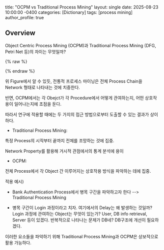 title: "OCPM vs Traditional Process Mining"
layout: single
date: 2025-08-23 10:00:00 -0400
categories: [Dictionary]
tags: [process mining]
author_profile: true

## Overview

Object Centric Process Mining (OCPM)과 Traditional Process Mining (DFG, Petri Net 등)의 차이는 무엇일까?

{% raw %}
<div id="process-mining-root"></div>

<!-- Tailwind (CDN, 간편용) -->
<script src="https://cdn.tailwindcss.com"></script>

<!-- React 18 (UMD) + Babel Standalone (브라우저에서 JSX 변환) -->
<script src="https://unpkg.com/react@18/umd/react.production.min.js" crossorigin></script>
<script src="https://unpkg.com/react-dom@18/umd/react-dom.production.min.js" crossorigin></script>
<script src="https://unpkg.com/@babel/standalone/babel.min.js"></script>

<script type="text/babel">
  const { useState } = React;

  // ✅ lucide-react 대신 이모지/간단 아이콘으로 치환 (번들러 없이 동작)
  const Emoji = ({ children, className }) => (
    <span className={className} aria-hidden="true">{children}</span>
  );

  function ProcessMiningComparison() {
    const [activeView, setActiveView] = useState('traditional');
    const [animationStep, setAnimationStep] = useState(0);

    // 전통적 프로세스 마이닝 데이터
    const traditionalProcess = [
      { id: 1, activity: '주문 접수', time: '09:00' },
      { id: 2, activity: '결제 처리', time: '09:15' },
      { id: 3, activity: '재고 확인', time: '09:30' },
      { id: 4, activity: '포장 준비', time: '10:00' },
      { id: 5, activity: '배송 시작', time: '11:00' }
    ];

    // OCPM 데이터 - 여러 객체 타입
    const ocpmObjects = {
      order: { id: 'O001', color: 'bg-blue-500', name: '주문' },
      customer: { id: 'C123', color: 'bg-green-500', name: '고객' },
      product: { id: 'P456', color: 'bg-purple-500', name: '제품' },
      payment: { id: 'PAY789', color: 'bg-yellow-500', name: '결제' },
      delivery: { id: 'D012', color: 'bg-red-500', name: '배송' }
    };

    const ocpmEvents = [
      { time: '09:00', activity: '주문 생성', objects: ['order', 'customer'] },
      { time: '09:05', activity: '제품 선택', objects: ['product', 'customer'] },
      { time: '09:10', activity: '주문에 제품 추가', objects: ['order', 'product'] },
      { time: '09:15', activity: '결제 처리', objects: ['order', 'payment', 'customer'] },
      { time: '09:30', activity: '재고 확인', objects: ['product'] },
      { time: '10:00', activity: '포장 준비', objects: ['order', 'product'] },
      { time: '11:00', activity: '배송 할당', objects: ['order', 'delivery'] },
      { time: '11:30', activity: '배송 시작', objects: ['delivery', 'customer'] }
    ];

    const startAnimation = () => {
      setAnimationStep(0);
      const maxSteps = activeView === 'traditional' ? traditionalProcess.length : ocpmEvents.length;
      const interval = setInterval(() => {
        setAnimationStep(prev => {
          if (prev >= maxSteps - 1) {
            clearInterval(interval);
            return prev;
          }
          return prev + 1;
        });
      }, 1000);
    };

    const resetAnimation = () => setAnimationStep(0);

    return (
      <div className="max-w-6xl mx-auto p-6 bg-white">
        <div className="text-center mb-8">
          <h1 className="text-3xl font-bold text-gray-800 mb-4">
            프로세스 마이닝 비교: Traditional vs OCPM
          </h1>

          <div className="flex justify-center gap-4 mb-6">
            <button
              onClick={() => {setActiveView('traditional'); resetAnimation();}}
              className={`px-6 py-3 rounded-lg font-medium transition-all ${
                activeView === 'traditional'
                  ? 'bg-blue-600 text-white shadow-lg'
                  : 'bg-gray-200 text-gray-700 hover:bg-gray-300'
              }`}
            >
              전통적 프로세스 마이닝
            </button>
            <button
              onClick={() => {setActiveView('ocpm'); resetAnimation();}}
              className={`px-6 py-3 rounded-lg font-medium transition-all ${
                activeView === 'ocpm'
                  ? 'bg-purple-600 text-white shadow-lg'
                  : 'bg-gray-200 text-gray-700 hover:bg-gray-300'
              }`}
            >
              OCPM (Object-Centric)
            </button>
          </div>

          <div className="flex justify-center gap-4">
            <button
              onClick={startAnimation}
              className="flex items-center gap-2 px-4 py-2 bg-green-500 text-white rounded-lg hover:bg-green-600 transition-colors"
            >
              <Emoji>▶</Emoji>
              애니메이션 시작
            </button>
            <button
              onClick={resetAnimation}
              className="px-4 py-2 bg-gray-500 text-white rounded-lg hover:bg-gray-600 transition-colors"
            >
              초기화
            </button>
          </div>
        </div>

        {activeView === 'traditional' && (
          <div className="bg-blue-50 p-6 rounded-xl">
            <h2 className="text-2xl font-bold text-blue-800 mb-4 flex items-center gap-2">
              <Emoji className="text-xl">📦</Emoji>
              전통적 프로세스 마이닝
            </h2>
            <p className="text-gray-600 mb-6">
              케이스 ID(주문 ID) 중심으로 단일 프로세스 흐름을 추적합니다.
            </p>

            <div className="bg-white p-4 rounded-lg mb-4">
              <h3 className="font-semibold mb-2">케이스 ID: ORDER-001</h3>
              <div className="flex items-center gap-4 overflow-x-auto">
                {traditionalProcess.map((step, index) => (
                  <div key={step.id} className="flex items-center gap-2">
                    <div className={
                      `px-4 py-2 rounded-lg text-sm font-medium whitespace-nowrap transition-all duration-500
                       ${index <= animationStep ? 'bg-blue-500 text-white shadow-lg transform scale-105' : 'bg-gray-200 text-gray-500'}`
                    }>
                      <div>{step.activity}</div>
                      <div className="text-xs opacity-75">{step.time}</div>
                    </div>
                    {index < traditionalProcess.length - 1 && (
                      <span className={`transition-all duration-500 ${index < animationStep ? 'text-blue-500' : 'text-gray-300'}`}>
                        →
                      </span>
                    )}
                  </div>
                ))}
              </div>
            </div>

            <div className="bg-yellow-100 p-4 rounded-lg">
              <h4 className="font-semibold text-yellow-800 mb-2">특징:</h4>
              <ul className="text-sm text-yellow-700 space-y-1">
                <li>• 하나의 케이스 ID만 추적</li>
                <li>• 선형적인 프로세스 흐름</li>
                <li>• 단순하지만 객체 간 상호작용 놓침</li>
                <li>• 복잡한 비즈니스 프로세스 표현에 한계</li>
              </ul>
            </div>
          </div>
        )}

        {activeView === 'ocpm' && (
          <div className="bg-purple-50 p-6 rounded-xl">
            <h2 className="text-2xl font-bold text-purple-800 mb-4 flex items-center gap-2">
              <Emoji className="text-xl">👤</Emoji>
              OCPM (Object-Centric Process Mining)
            </h2>
            <p className="text-gray-600 mb-6">
              여러 객체 타입을 동시에 추적하여 복잡한 상호작용을 모델링합니다.
            </p>

            {/* 객체 범례 */}
            <div className="bg-white p-4 rounded-lg mb-4">
              <h3 className="font-semibold mb-3">추적 중인 객체들:</h3>
              <div className="flex flex-wrap gap-3">
                {Object.entries(ocpmObjects).map(([key, obj]) => (
                  <div key={key} className="flex items-center gap-2">
                    <div className={`w-4 h-4 rounded ${obj.color}`}></div>
                    <span className="text-sm font-medium">{obj.name} ({obj.id})</span>
                  </div>
                ))}
              </div>
            </div>

            {/* 이벤트 타임라인 */}
            <div className="bg-white p-4 rounded-lg mb-4">
              <h3 className="font-semibold mb-3">이벤트 타임라인:</h3>
              <div className="space-y-3">
                {ocpmEvents.map((event, index) => (
                  <div key={index} className={
                    `p-3 rounded-lg border-l-4 transition-all duration-500
                     ${index <= animationStep ? 'border-purple-500 bg-purple-100 shadow-md transform scale-105' : 'border-gray-300 bg-gray-50'}`
                  }>
                    <div className="flex items-center justify-between mb-2">
                      <span className="font-medium">{event.activity}</span>
                      <span className="text-sm text-gray-500">{event.time}</span>
                    </div>
                    <div className="flex gap-2">
                      {event.objects.map(objKey => (
                        <span key={objKey}
                          className={`px-2 py-1 rounded text-xs font-medium text-white ${ocpmObjects[objKey].color}`}>
                          {ocpmObjects[objKey].name}
                        </span>
                      ))}
                    </div>
                  </div>
                ))}
              </div>
            </div>

            {/* 객체 관계 네트워크 */}
            <div className="bg-white p-4 rounded-lg mb-4">
              <h3 className="font-semibold mb-3">객체 간 상호작용 네트워크:</h3>
              <div className="flex justify-center">
                <div className="relative w-80 h-60">
                  {/* 중앙 주문 */}
                  <div className="absolute top-1/2 left-1/2 -translate-x-1/2 -translate-y-1/2">
                    <div className="bg-blue-500 text-white px-3 py-2 rounded-lg text-sm font-medium">
                      주문 (O001)
                    </div>
                  </div>
                  {/* 주변 노드들 */}
                  <div className="absolute top-4 left-1/2 -translate-x-1/2">
                    <div className="bg-green-500 text-white px-3 py-2 rounded-lg text-sm font-medium">
                      고객 (C123)
                    </div>
                  </div>
                  <div className="absolute bottom-4 left-1/2 -translate-x-1/2">
                    <div className="bg-purple-500 text-white px-3 py-2 rounded-lg text-sm font-medium">
                      제품 (P456)
                    </div>
                  </div>
                  <div className="absolute top-1/2 left-4 -translate-y-1/2">
                    <div className="bg-yellow-500 text-white px-3 py-2 rounded-lg text-sm font-medium">
                      결제 (PAY789)
                    </div>
                  </div>
                  <div className="absolute top-1/2 right-4 -translate-y-1/2">
                    <div className="bg-red-500 text-white px-3 py-2 rounded-lg text-sm font-medium">
                      배송 (D012)
                    </div>
                  </div>
                  {/* 연결선들 */}
                  <svg className="absolute inset-0 w-full h-full pointer-events-none">
                    <line x1="160" y1="60" x2="160" y2="110" stroke="#6B7280" strokeWidth="2" />
                    <line x1="160" y1="150" x2="160" y2="200" stroke="#6B7280" strokeWidth="2" />
                    <line x1="110" y1="130" x2="60" y2="130" stroke="#6B7280" strokeWidth="2" />
                    <line x1="210" y1="130" x2="260" y2="130" stroke="#6B7280" strokeWidth="2" />
                  </svg>
                </div>
              </div>
            </div>

            <div className="bg-green-100 p-4 rounded-lg">
              <h4 className="font-semibold text-green-800 mb-2">OCPM의 장점:</h4>
              <ul className="text-sm text-green-700 space-y-1">
                <li>• 여러 객체 타입 동시 추적</li>
                <li>• 객체 간 복잡한 상호작용 모델링</li>
                <li>• 현실적인 비즈니스 프로세스 표현</li>
                <li>• 통합적인 프로세스 분석 가능</li>
                <li>• Many-to-many 관계 처리 가능</li>
              </ul>
            </div>
          </div>
        )}

        {/* 비교 요약 */}
        <div className="mt-8 bg-gray-50 p-6 rounded-xl">
          <h3 className="text-xl font-bold text-gray-800 mb-4">핵심 차이점 요약</h3>
          <div className="grid md:grid-cols-2 gap-6">
            <div className="bg-blue-100 p-4 rounded-lg">
              <h4 className="font-semibold text-blue-800 mb-2">전통적 프로세스 마이닝</h4>
              <ul className="text-sm text-blue-700 space-y-1">
                <li>• 단일 케이스 ID 기반</li>
                <li>• 1:1 관계만 처리</li>
                <li>• 간단한 선형 프로세스</li>
                <li>• 구현이 쉬움</li>
              </ul>
            </div>
            <div className="bg-purple-100 p-4 rounded-lg">
              <h4 className="font-semibold text-purple-800 mb-2">OCPM</h4>
              <ul className="text-sm text-purple-700 space-y-1">
                <li>• 다중 객체 타입 기반</li>
                <li>• Many-to-many 관계 처리</li>
                <li>• 복잡한 상호작용 모델링</li>
                <li>• 현실적이지만 복잡함</li>
              </ul>
            </div>
          </div>
        </div>
      </div>
    );
  }

  const root = ReactDOM.createRoot(document.getElementById('process-mining-root'));
  root.render(<ProcessMiningComparison />);
</script>
{% endraw %}

위 Figure에서 알 수 있듯, 전통적 프로세스 마이닝은 전체 Process Chain을 Network 형태로 나타내는 것에 치중한다.

반면, OCPM에서는 각 Obejct가 각 Procedure에서 어떻게 관여하는지, 어떤 상호작용이 일어나는지에 초점을 둔다.

따라서 연구에 적용할 때에는 두 가지의 접근 방법으로부터 도출할 수 있는 결과가 상이하다.

- Traditional Process Mining:

특정 Process의 시작부터 끝까지 전체를 조망하는 것에 집중.

Network Property를 활용해 거시적 관점에서의 통계 분석에 용이

- OCPM:

전체 Process에서 각 Object 간 이루어지는 상호작용 방식을 파악하는 데에 집중.

적용 예시)

- Bank Authentication Process에서 병목 구간을 파악하고자 한다 --> Traditional Process Mining

- 병목 구간이 Login 과정이라고 치자. 여기에서의 Delay는 왜 발생하는 것일까? Login 과정에 관여하는 Object는 무엇이 있는가? User, DB info retrieval, Server 등이 있겠다. 반복적으로 나타나는 문제가 DB네? DB구조에 개선이 필요하겠다.

이러한 요소들을 파악하기 위해 Traditional Process Mining과 OCPM은 상보적으로 활용 가능하다.